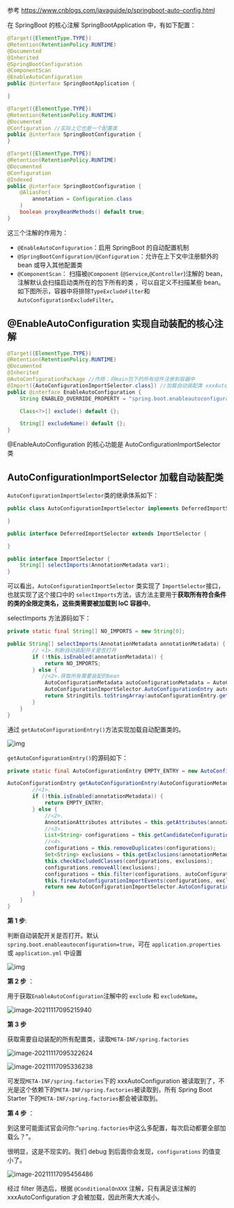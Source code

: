 参考 https://www.cnblogs.com/javaguide/p/springboot-auto-config.html

在 SpringBoot 的核心注解 SpringBootApplication 中，有如下配置：

```java
@Target({ElementType.TYPE})
@Retention(RetentionPolicy.RUNTIME)
@Documented
@Inherited
@SpringBootConfiguration
@ComponentScan
@EnableAutoConfiguration
public @interface SpringBootApplication {

}

@Target({ElementType.TYPE})
@Retention(RetentionPolicy.RUNTIME)
@Documented
@Configuration //实际上它也是一个配置类
public @interface SpringBootConfiguration {
}
```

```java
@Target({ElementType.TYPE})
@Retention(RetentionPolicy.RUNTIME)
@Documented
@Configuration
@Indexed
public @interface SpringBootConfiguration {
    @AliasFor(
        annotation = Configuration.class
    )
    boolean proxyBeanMethods() default true;
}
```

这三个注解的作用为：

- `@EnableAutoConfiguration`：启用 SpringBoot 的自动配置机制
- `@SpringBootConfiguration/@Configuration`：允许在上下文中注册额外的 bean 或导入其他配置类
- `@ComponentScan`： 扫描被`@Component` (`@Service`,`@Controller`)注解的 bean，注解默认会扫描启动类所在的包下所有的类 ，可以自定义不扫描某些 bean。如下图所示，容器中将排除`TypeExcludeFilter`和`AutoConfigurationExcludeFilter`。

## @EnableAutoConfiguration 实现自动装配的核心注解

```java
@Target({ElementType.TYPE})
@Retention(RetentionPolicy.RUNTIME)
@Documented
@Inherited
@AutoConfigurationPackage //作用：将main包下的所有组件注册到容器中
@Import({AutoConfigurationImportSelector.class}) //加载自动装配类 xxxAutoconfiguration
public @interface EnableAutoConfiguration {
    String ENABLED_OVERRIDE_PROPERTY = "spring.boot.enableautoconfiguration";

    Class<?>[] exclude() default {};

    String[] excludeName() default {};
}
```

@EnableAutoConfiguration 的核心功能是 AutoConfigurationImportSelector 类

## AutoConfigurationImportSelector 加载自动装配类

`AutoConfigurationImportSelector`类的继承体系如下：

```java
public class AutoConfigurationImportSelector implements DeferredImportSelector, BeanClassLoaderAware, ResourceLoaderAware, BeanFactoryAware, EnvironmentAware, Ordered {

}

public interface DeferredImportSelector extends ImportSelector {

}

public interface ImportSelector {
    String[] selectImports(AnnotationMetadata var1);
}
```

可以看出，`AutoConfigurationImportSelector` 类实现了 `ImportSelector`接口，也就实现了这个接口中的 `selectImports`方法，该方法主要用于**获取所有符合条件的类的全限定类名，这些类需要被加载到 IoC 容器中**。

selectImports 方法源码如下：

```java
private static final String[] NO_IMPORTS = new String[0];

public String[] selectImports(AnnotationMetadata annotationMetadata) {
        // <1>.判断自动装配开关是否打开
        if (!this.isEnabled(annotationMetadata)) {
            return NO_IMPORTS;
        } else {
           //<2>.获取所有需要装配的bean
            AutoConfigurationMetadata autoConfigurationMetadata = AutoConfigurationMetadataLoader.loadMetadata(this.beanClassLoader);
            AutoConfigurationImportSelector.AutoConfigurationEntry autoConfigurationEntry = this.getAutoConfigurationEntry(autoConfigurationMetadata, annotationMetadata);
            return StringUtils.toStringArray(autoConfigurationEntry.getConfigurations());
        }
    }
}
```

通过 `getAutoConfigurationEntry()`方法实现加载自动配置类的。

![img](https://pict-picgo.oss-cn-hangzhou.aliyuncs.com/picture2/202111170949300.png)

`getAutoConfigurationEntry()`的源码如下：

```java
private static final AutoConfigurationEntry EMPTY_ENTRY = new AutoConfigurationEntry();

AutoConfigurationEntry getAutoConfigurationEntry(AutoConfigurationMetadata autoConfigurationMetadata, AnnotationMetadata annotationMetadata) {
        //<1>.
        if (!this.isEnabled(annotationMetadata)) {
            return EMPTY_ENTRY;
        } else {
            //<2>.
            AnnotationAttributes attributes = this.getAttributes(annotationMetadata);
            //<3>.
            List<String> configurations = this.getCandidateConfigurations(annotationMetadata, attributes);
            //<4>.
            configurations = this.removeDuplicates(configurations);
            Set<String> exclusions = this.getExclusions(annotationMetadata, attributes);
            this.checkExcludedClasses(configurations, exclusions);
            configurations.removeAll(exclusions);
            configurations = this.filter(configurations, autoConfigurationMetadata);
            this.fireAutoConfigurationImportEvents(configurations, exclusions);
            return new AutoConfigurationImportSelector.AutoConfigurationEntry(configurations, exclusions);
        }
    }
}
```

**第 1 步**:

判断自动装配开关是否打开。默认`spring.boot.enableautoconfiguration=true`，可在 `application.properties` 或 `application.yml` 中设置

![img](https://pict-picgo.oss-cn-hangzhou.aliyuncs.com/picture2/202111170951688.png)

**第 2 步** ：

用于获取`EnableAutoConfiguration`注解中的 `exclude` 和 `excludeName`。

![image-20211117095215940](https://pict-picgo.oss-cn-hangzhou.aliyuncs.com/picture2/202111170952121.png)

**第 3 步**

获取需要自动装配的所有配置类，读取`META-INF/spring.factories`

![image-20211117095322624](https://pict-picgo.oss-cn-hangzhou.aliyuncs.com/picture2/202111170953825.png)

![image-20211117095336238](https://pict-picgo.oss-cn-hangzhou.aliyuncs.com/picture2/202111170953420.png)

可发现`META-INF/spring.factories`下的 xxxAutoConfiguration 被读取到了，不光是这个依赖下的`META-INF/spring.factories`被读取到，所有 Spring Boot Starter 下的`META-INF/spring.factories`都会被读取到。

**第 4 步** ：

到这里可能面试官会问你:“`spring.factories`中这么多配置，每次启动都要全部加载么？”。

很明显，这是不现实的。我们 debug 到后面你会发现，`configurations` 的值变小了。

![image-20211117095456486](https://pict-picgo.oss-cn-hangzhou.aliyuncs.com/picture2/202204041148607.png)

经过 filter 筛选后，根据 `@ConditionalOnXXX` 注解，只有满足该注解的 xxxAutoConfiguration 才会被加载，因此所需大大减小。

